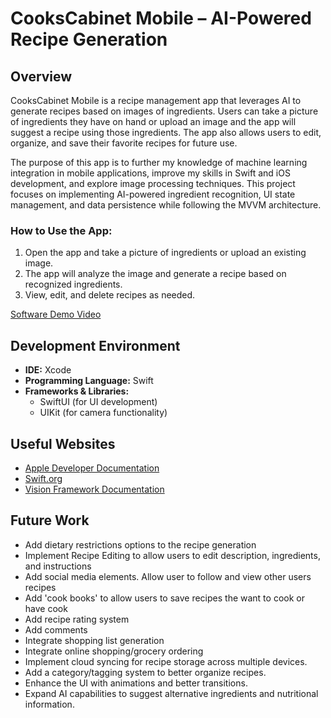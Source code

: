 # CooksCabinet Mobile – AI-Powered Recipe Generation  

## Overview  

CooksCabinet Mobile is a recipe management app that leverages AI to generate recipes based on images of ingredients. Users can take a picture of ingredients they have on hand or upload an image and the app will suggest a recipe using those ingredients. The app also allows users to edit, organize, and save their favorite recipes for future use.  

The purpose of this app is to further my knowledge of machine learning integration in mobile applications, improve my skills in Swift and iOS development, and explore image processing techniques. This project focuses on implementing AI-powered ingredient recognition, UI state management, and data persistence while following the MVVM architecture.  

### **How to Use the App:**  
1. Open the app and take a picture of ingredients or upload an existing image.  
2. The app will analyze the image and generate a recipe based on recognized ingredients.  
3. View, edit, and delete recipes as needed.  

[Software Demo Video](http://youtube.link.goes.here)  

## Development Environment  

- **IDE:** Xcode  
- **Programming Language:** Swift  
- **Frameworks & Libraries:**  
  - SwiftUI (for UI development)  
  - UIKit (for camera functionality)  

## Useful Websites  

* [Apple Developer Documentation](https://developer.apple.com/documentation/)  
* [Swift.org](https://swift.org/)
* [Vision Framework Documentation](https://developer.apple.com/documentation/vision)  

## Future Work  

* Add dietary restrictions options to the recipe generation
* Implement Recipe Editing to allow users to edit description, ingredients, and instructions
* Add social media elements. Allow user to follow and view other users recipes
* Add 'cook books' to allow users to save recipes the want to cook or have cook
* Add recipe rating system
* Add comments
* Integrate shopping list generation
* Integrate online shopping/grocery ordering
* Implement cloud syncing for recipe storage across multiple devices.  
* Add a category/tagging system to better organize recipes.  
* Enhance the UI with animations and better transitions.  
* Expand AI capabilities to suggest alternative ingredients and nutritional information.  
